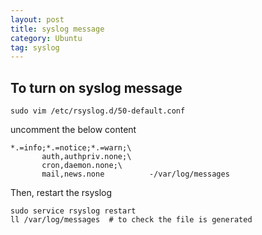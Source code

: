 ```yaml
---
layout: post
title: syslog message
category: Ubuntu
tag: syslog
---
```



## To turn on syslog message 
  
```
sudo vim /etc/rsyslog.d/50-default.conf
```
  
uncomment the below content
```
*.=info;*.=notice;*.=warn;\
       auth,authpriv.none;\
       cron,daemon.none;\
       mail,news.none          -/var/log/messages
```

Then, restart the rsyslog 
```
sudo service rsyslog restart
ll /var/log/messages  # to check the file is generated
```
    

